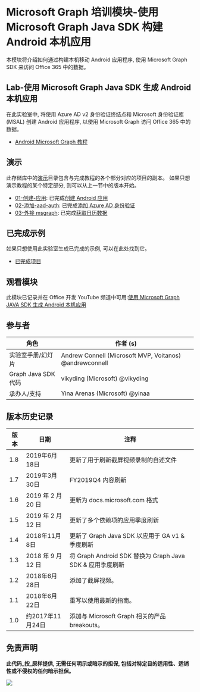 # <a name="microsoft-graph-training-module---build-android-native-apps-with-the-microsoft-graph-java-sdk"></a>Microsoft Graph 培训模块-使用 Microsoft Graph Java SDK 构建 Android 本机应用

本模块将介绍如何通过构建本机移动 Android 应用程序, 使用 Microsoft Graph SDK 来访问 Office 365 中的数据。

## <a name="lab---build-android-native-apps-with-the-microsoft-graph-java-sdk"></a>Lab-使用 Microsoft Graph Java SDK 生成 Android 本机应用

在此实验室中, 将使用 Azure AD v2 身份验证终结点和 Microsoft 身份验证库 (MSAL) 创建 Android 应用程序, 以使用 Microsoft Graph 访问 Office 365 中的数据。

- [Android Microsoft Graph 教程](https://docs.microsoft.com/graph/tutorials/android)

## <a name="demos"></a>演示

此存储库中的[演示](./demos)目录包含与完成教程的各个部分对应的项目的副本。 如果只想演示教程的某个特定部分, 则可以从上一节中的版本开始。

- [01-创建-应用](demos/01-create-app): 已完成[创建 Android 应用](https://docs.microsoft.com/graph/tutorials/android?tutorial-step=1)
- [02-添加-aad-auth](demos/02-add-aad-auth): 已完成[添加 Azure AD 身份验证](https://docs.microsoft.com/graph/tutorials/android?tutorial-step=3)
- [03-外接 msgraph](demos/03-add-msgraph): 已完成[获取日历数据](https://docs.microsoft.com/graph/tutorials/android?tutorial-step=4)

## <a name="completed-sample"></a>已完成示例

如果只想使用此实验室生成已完成的示例, 可以在此处找到它。

- [已完成项目](demos/03-add-msgraph)

## <a name="watch-the-module"></a>观看模块

此模块已记录并在 Office 开发 YouTube 频道中可用:[使用 Microsoft Graph JAVA SDK 生成 Android 本机应用](https://youtu.be/BLmOmv4FSsQ)

## <a name="contributors"></a>参与者

| 角色                | 作者 (s)                                               |
| -------------------- | ------------------------------------------------------- |
| 实验室手册/幻灯片 | Andrew Connell (Microsoft MVP, Voitanos) @andrewconnell |
| Graph Java SDK 代码  | vikyding (Microsoft) @vikyding                          |
| 承办人/支持    | Yina Arenas (Microsoft) @yinaa                          |

## <a name="version-history"></a>版本历史记录

| 版本 | 日期               | 注释                                                                   |
| ------- | ------------------ | -------------------------------------------------------------------------- |
| 1.8     | 2019年6月18日      | 更新了用于刷新截屏视频录制的自述文件                           |
| 1.7     | 2019年3月30日     | FY2019Q4 内容刷新                                                   |
| 1.6     | 2019 年 2 月 20 日  | 更新为 docs.microsoft.com 格式                                       |
| 1.5     | 2019 年 2 月 12 日  | 更新了多个依赖项的应用季度刷新                    |
| 1.4     | 2018年11月8日   | 更新了 Graph Java SDK 以应用于 GA v1 & 季度刷新                |
| 1.3     | 2018 年 9 月 12 日 | 将 Graph Android SDK 替换为 Graph Java SDK & 应用季度刷新 |
| 1.2     | 2018年6月28日      | 添加了截屏视频。                                                          |
| 1.1     | 2018年6月22日      | 重写以使用最新的指南。                                          |
| 1.0     | 约2017年11月24日 | 添加与 Microsoft Graph 相关的产品 breakouts。                             |

## <a name="disclaimer"></a>免责声明

**此代码_按_原样提供, 无需任何明示或暗示的担保, 包括对特定目的适用性、适销性或不侵权的任何暗示担保。**

<img src="https://telemetry.sharepointpnp.com/msgraph-training-android" />
